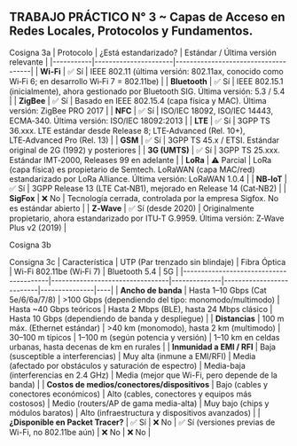 ## TRABAJO PRÁCTICO N° 3 ~ Capas de Acceso en Redes Locales, Protocolos y Fundamentos.









Cosigna 3a 
| Protocolo | ¿Está estandarizado? | Estándar / Última versión relevante |
|-----------|----------------------|-------------------------------------|
| **Wi-Fi** | ✅ Sí | IEEE 802.11 (última versión: 802.11ax, conocido como Wi‑Fi 6; en desarrollo Wi‑Fi 7 = 802.11be) |
| **Bluetooth** | ✅ Sí | IEEE 802.15.1 (inicialmente), ahora gestionado por Bluetooth SIG. Última versión: 5.3 / 5.4 |
| **ZigBee** | ✅ Sí | Basado en IEEE 802.15.4 (capa física y MAC). Última versión: ZigBee PRO 2017 |
| **NFC** | ✅ Sí | ISO/IEC 18092, ISO/IEC 14443, ECMA‑340. Última versión: ISO/IEC 18092:2013 |
| **LTE** | ✅ Sí | 3GPP TS 36.xxx. LTE estándar desde Release 8; LTE‑Advanced (Rel. 10+), LTE‑Advanced Pro (Rel. 13) |
| **GSM** | ✅ Sí | 3GPP TS 45.x / ETSI. Estándar original de 2G (1992) y posteriores |
| **3G (UMTS)** | ✅ Sí | 3GPP TS 25.xxx. Estándar IMT‑2000, Releases 99 en adelante |
| **LoRa** | ⚠️ Parcial | LoRa (capa física) es propietario de Semtech. LoRaWAN (capa MAC/red) estandarizado por LoRa Alliance. Última versión: LoRaWAN 1.0.4 |
| **NB‑IoT** | ✅ Sí | 3GPP Release 13 (LTE Cat‑NB1), mejorado en Release 14 (Cat‑NB2) |
| **SigFox** | ❌ No | Tecnología cerrada, controlada por la empresa Sigfox. No es estándar abierto |
| **Z‑Wave** | ✅ Sí (desde 2020) | Originalmente propietario, ahora estandarizado por ITU‑T G.9959. Última versión: Z‑Wave Plus v2 (2019) |

Cosigna 3b  



Consigna 3c 
| Característica                          | UTP (Par trenzado sin blindaje) | Fibra Óptica | Wi-Fi 802.11be (Wi‑Fi 7) | Bluetooth 5.4 | 5G |
|----------------------------------------|---------------------------------|--------------|--------------------------|---------------|----|
| **Ancho de banda**                     | Hasta 1–10 Gbps (Cat 5e/6/6a/7/8) | >100 Gbps (dependiendo del tipo: monomodo/multimodo) | Hasta ~40 Gbps teóricos | Hasta 2 Mbps (BLE), hasta 24 Mbps clásico | Hasta 10 Gbps (dependiendo de banda y despliegue) |
| **Distancias**                         | 100 m máx. (Ethernet estándar) | >40 km (monomodo), hasta 2 km (multimodo) | 30–100 m típicos | 1–100 m (según potencia y versión) | 1–10 km en celdas urbanas, hasta decenas de km en rurales |
| **Inmunidad a EMI / RFI**              | Baja (susceptible a interferencias) | Muy alta (inmune a EMI/RFI) | Media (afectado por obstáculos y saturación de espectro) | Media-baja (interferencias en 2.4 GHz) | Media (mejor que Wi-Fi, pero depende de la banda) |
| **Costos de medios/conectores/dispositivos** | Bajo (cables y conectores económicos) | Alto (cables, conectores y equipos más costosos) | Medio (routers/AP de gama media-alta) | Muy bajo (chips y módulos baratos) | Alto (infraestructura y dispositivos avanzados) |
| **¿Disponible en Packet Tracer?**      | ✅ Sí | ❌ No | ✅ Sí (versiones previas de Wi-Fi, no 802.11be aún) | ❌ No | ❌ No |
